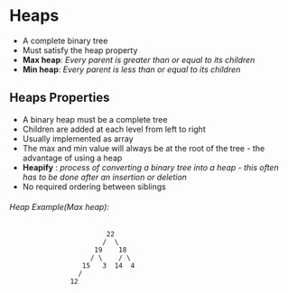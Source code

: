 # Heaps
   * A complete binary tree
   * Must satisfy the heap property
   * **Max heap**: _Every parent is greater than or equal to its children_
   * **Min heap**: _Every parent is less than or equal to its children_
## Heaps Properties
* A binary heap must be a complete tree
* Children are added at each level from left to right 
* Usually implemented as array
* The max and min value will always be at the root of the tree - the advantage of using a heap
* **Heapify** : _process of converting a binary tree into a heap - this often has to be done after an insertion or deletion_
* No required ordering between siblings

###### Heap Example(Max heap):
                            22
                           /  \
                         19    18
                        / \    / \
                      15   3  14  4
                     /
                   12